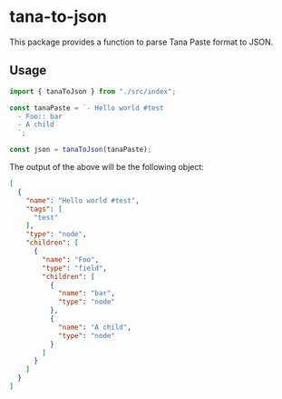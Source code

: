 # tana-to-json

This package provides a function to parse Tana Paste format to JSON.

## Usage

```ts
import { tanaToJson } from "./src/index";

const tanaPaste = `- Hello world #test
  - Foo:: bar
  - A child
  `;

const json = tanaToJson(tanaPaste);
```

The output of the above will be the following object:

```json
[
  {
    "name": "Hello world #test",
    "tags": [
      "test"
    ],
    "type": "node",
    "children": [
      {
        "name": "Foo",
        "type": "field",
        "children": [
          {
            "name": "bar",
            "type": "node"
          },
          {
            "name": "A child",
            "type": "node"
          }
        ]
      }
    ]
  }
]
```
